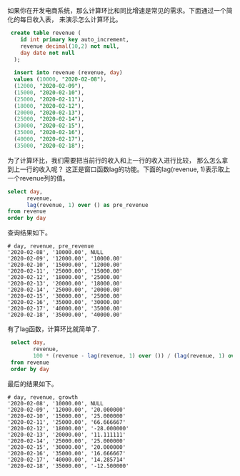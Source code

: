  如果你在开发电商系统，那么计算环比和同比增速是常见的需求。下面通过一个简化的每日收入表， 来演示怎么计算环比。
  
  ```sql 
   create table revenue (
      id int primary key auto_increment,
      revenue decimal(10,2) not null,
      day date not null
    );
    
    insert into revenue (revenue, day)
    values (10000, "2020-02-08"),
    (12000, "2020-02-09"),
    (15000, "2020-02-10"),
    (25000, "2020-02-11"),
    (18000, "2020-02-12"),
    (20000, "2020-02-13"),
    (25000, "2020-02-14"),
    (30000, "2020-02-15"),
    (35000, "2020-02-16"),
    (40000, "2020-02-17"),
    (35000, "2020-02-18");
  ```
   为了计算环比，我们需要把当前行的收入和上一行的收入进行比较， 那么怎么拿到上一行的收入呢？ 这正是窗口函数lag的功能。下面的lag(revenue, 1)表示取上一个revenue列的值。
   
   
  ```sql 
 select day,
        revenue,
        lag(revenue, 1) over () as pre_revenue
 from revenue
 order by day
  ```

 查询结果如下。
  
  ```concept
# day, revenue, pre_revenue
'2020-02-08', '10000.00', NULL
'2020-02-09', '12000.00', '10000.00'
'2020-02-10', '15000.00', '12000.00'
'2020-02-11', '25000.00', '15000.00'
'2020-02-12', '18000.00', '25000.00'
'2020-02-13', '20000.00', '18000.00'
'2020-02-14', '25000.00', '20000.00'
'2020-02-15', '30000.00', '25000.00'
'2020-02-16', '35000.00', '30000.00'
'2020-02-17', '40000.00', '35000.00'
'2020-02-18', '35000.00', '40000.00'
```

有了lag函数，计算环比就简单了.

```sql
 select day,
        revenue,
        100 * (revenue - lag(revenue, 1) over ()) / (lag(revenue, 1) over ()) as growth
 from revenue
 order by day
```
 最后的结果如下。
```concept
# day, revenue, growth
'2020-02-08', '10000.00', NULL
'2020-02-09', '12000.00', '20.000000'
'2020-02-10', '15000.00', '25.000000'
'2020-02-11', '25000.00', '66.666667'
'2020-02-12', '18000.00', '-28.000000'
'2020-02-13', '20000.00', '11.111111'
'2020-02-14', '25000.00', '25.000000'
'2020-02-15', '30000.00', '20.000000'
'2020-02-16', '35000.00', '16.666667'
'2020-02-17', '40000.00', '14.285714'
'2020-02-18', '35000.00', '-12.500000'
```




